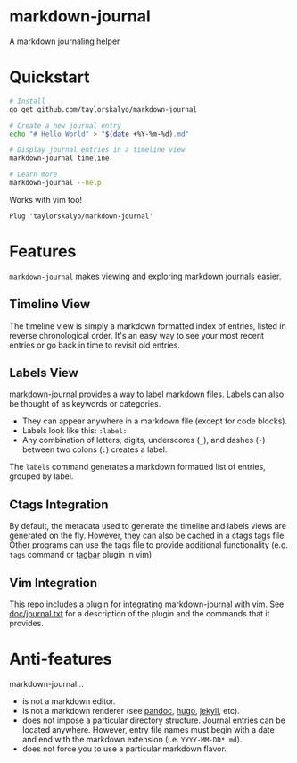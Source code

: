 # markdown-journal

A markdown journaling helper

# Quickstart

```bash
# Install
go get github.com/taylorskalyo/markdown-journal

# Create a new journal entry
echo "# Hello World" > "$(date +%Y-%m-%d).md"

# Display journal entries in a timeline view
markdown-journal timeline

# Learn more
markdown-journal --help
```

Works with vim too!

```vim
Plug 'taylorskalyo/markdown-journal'
```

# Features

`markdown-journal` makes viewing and exploring markdown journals easier.

## Timeline View

The timeline view is simply a markdown formatted index of entries, listed in reverse chronological order. It's an easy way to see your most recent entries or go back in time to revisit old entries.

## Labels View

markdown-journal provides a way to label markdown files. Labels can also be thought of as keywords or categories.
- They can appear anywhere in a markdown file (except for code blocks).
- Labels look like this: `:label:`.
- Any combination of letters, digits, underscores (`_`), and dashes (`-`) between two colons (`:`) creates a label.

The `labels` command generates a markdown formatted list of entries, grouped by label.

## Ctags Integration

By default, the metadata used to generate the timeline and labels views are generated on the fly. However, they can also be cached in a ctags tags file. Other programs can use the tags file to provide additional functionality (e.g. `tags` command or [tagbar](https://github.com/majutsushi/tagbar) plugin in vim)

## Vim Integration

This repo includes a plugin for integrating markdown-journal with vim. See [doc/journal.txt](../blob/master/doc/journal.txt) for a description of the plugin and the commands that it provides.

# Anti-features

markdown-journal...

- is not a markdown editor.
- is not a markdown renderer (see [pandoc](https://pandoc.org/), [hugo](https://gohugo.io/), [jekyll](https://jekyllrb.com/), etc).
- does not impose a particular directory structure. Journal entries can be located anywhere. However, entry file names must begin with a date and end with the markdown extension (i.e. `YYYY-MM-DD*.md`).
- does not force you to use a particular markdown flavor.
